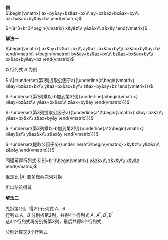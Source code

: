 **例**    
 $\begin{vmatrix}    
ax+by&ay+bz&az+bx\\\     
ay+bz&az+bx&ax+by\\\     
az+bx&ax+by&ay+bz    
\end{vmatrix}$     
    
 $=(a^3+b^3)\begin{vmatrix}    
x&y&z\\\     
y&z&x\\\     
z&x&y    
\end{vmatrix}$     
    
**解法一**    
    
 $\begin{vmatrix}    
ax&ay+bz&az+bx\\\     
ay&az+bx&ax+by\\\     
az&ax+by&ay+bz    
\end{vmatrix}    
+\begin{vmatrix}    
by&ay+bz&az+bx\\\     
bz&az+bx&ax+by\\\     
bx&ax+by&ay+bz    
\end{vmatrix}$     
    
    
    
以行列式 $A$ 为例    
    
 $|A|=\underset{第1列提取公因子a}{\underline{a\begin{vmatrix}    
x&ay+bz&az+bx\\\     
y&az+bx&ax+by\\\     
z&ax+by&ay+bz    
\end{vmatrix}}}$     
    
    
 $=\underset{第1列乘以-b加到第3列}{\underline{a\begin{vmatrix}    
x&ay+bz&az\\\     
y&az+bx&ax\\\     
z&ax+by&ay    
\end{vmatrix}}}$     
    
 $=\underset{第3列提取公因子a}{\underline{a^2\begin{vmatrix}    
x&ay+bz&z\\\     
y&az+bx&x\\\     
z&ax+by&y    
\end{vmatrix}}}$     
    
 $=\underset{第3列乘以-b加到第2列}{\underline{a^2\begin{vmatrix}    
x&ay&z\\\     
y&az&x\\\     
z&ax&y    
\end{vmatrix}}}$     
    
 $=\underset{提取公因子a}{\underline{a^3\begin{vmatrix}    
x&y&z\\\     
y&z&x\\\     
z&x&y    
\end{vmatrix}}}$     
    
同理可得行列式 $|B|=b^3\begin{vmatrix}    
y&z&x\\\     
z&x&y\\\     
x&y&z    
\end{vmatrix}$     
    
但是比 $|A|$ 要多做两次列对换    
    
    
    
所以结论得证    
    
    
    
**解法二**    
    
先拆第1列，得2个行列式 $A，B$     
行列式 $A，B$ 分别拆第2列，共得4个行列式 $A^\prime,A^{\prime\prime},B^\prime,B^{\prime\prime}$     
这4个行列式再分别拆第3列，最后共得8个行列式    
    
分别计算这8个行列式    

